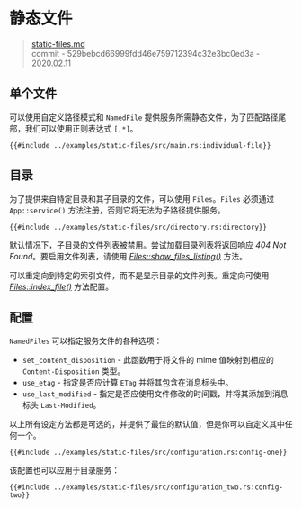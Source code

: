 # 静态文件

> [static-files.md](https://github.com/actix/actix-website/blob/master/content/docs/static-files.md)
> <br />
> commit - 529bebcd66999fdd46e759712394c32e3bc0ed3a - 2020.02.11

## 单个文件

可以使用自定义路径模式和 `NamedFile` 提供服务所需静态文件，为了匹配路径尾部，我们可以使用正则表达式 `[.*]`。

```rust,edition2018,no_run,noplaypen
{{#include ../examples/static-files/src/main.rs:individual-file}}
```

## 目录

为了提供来自特定目录和其子目录的文件，可以使用 `Files`。`Files` 必须通过 `App::service()` 方法注册，否则它将无法为子路径提供服务。

```rust,edition2018,no_run,noplaypen
{{#include ../examples/static-files/src/directory.rs:directory}}
```

默认情况下，子目录的文件列表被禁用。尝试加载目录列表将返回响应 *404 Not Found*。要启用文件列表，请使用 [*Files::show_files_listing()*][showfileslisting] 方法。

可以重定向到特定的索引文件，而不是显示目录的文件列表。重定向可使用 [*Files::index_file()*][indexfile] 方法配置。

## 配置

`NamedFiles` 可以指定服务文件的各种选项：

- `set_content_disposition` - 此函数用于将文件的 mime 值映射到相应的 `Content-Disposition` 类型。
- `use_etag` - 指定是否应计算 `ETag` 并将其包含在消息标头中。
- `use_last_modified` - 指定是否应使用文件修改的时间戳，并将其添加到消息标头 `Last-Modified`。

以上所有设定方法都是可选的，并提供了最佳的默认值，但是你可以自定义其中任何一个。

```rust,edition2018,no_run,noplaypen
{{#include ../examples/static-files/src/configuration.rs:config-one}}
```

该配置也可以应用于目录服务：

```rust,edition2018,no_run,noplaypen
{{#include ../examples/static-files/src/configuration_two.rs:config-two}}
```

[showfileslisting]: https://docs.rs/actix-files/0.2/actix_files/struct.Files.html
[indexfile]: https://docs.rs/actix-files/0.2/actix_files/struct.Files.html#method.index_file
